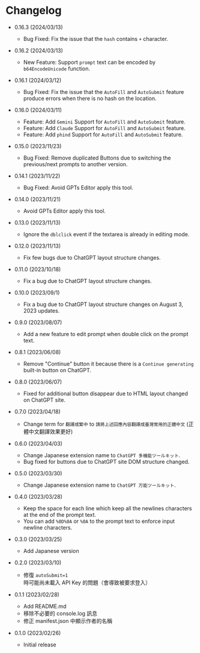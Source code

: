 # Changelog

- 0.16.3 (2024/03/13)

  - Bug Fixed: Fix the issue that the `hash` contains `+` character.

- 0.16.2 (2024/03/13)

  - New Feature: Support `prompt` text can be encoded by `b64EncodeUnicode` function.

- 0.16.1 (2024/03/12)

  - Bug Fixed: Fix the issue that the `AutoFill` and `AutoSubmit` feature produce errors when there is no hash on the location.

- 0.16.0 (2024/03/11)

  - Feature: Add `Gemini` Support for `AutoFill` and `AutoSubmit` feature.
  - Feature: Add `Claude` Support for `AutoFill` and `AutoSubmit` feature.
  - Feature: Add `phind` Support for `AutoFill` and `AutoSubmit` feature.

- 0.15.0 (2023/11/23)

  - Bug Fixed: Remove duplicated Buttons due to switching the previous/next prompts to another version.

- 0.14.1 (2023/11/22)

  - Bug Fixed: Avoid GPTs Editor apply this tool.

- 0.14.0 (2023/11/21)

  - Avoid GPTs Editor apply this tool.

- 0.13.0 (2023/11/13)

  - Ignore the `dblclick` event if the textarea is already in editing mode.

- 0.12.0 (2023/11/13)

  - Fix few bugs due to ChatGPT layout structure changes.

- 0.11.0 (2023/10/18)

  - Fix a bug due to ChatGPT layout structure changes.

- 0.10.0 (2023/09/1)

  - Fix a bug due to ChatGPT layout structure changes on August 3, 2023 updates.

- 0.9.0 (2023/08/07)

  - Add a new feature to edit prompt when double click on the prompt text.

- 0.8.1 (2023/06/08)

  - Remove "Continue" button it because there is a `Continue generating` built-in button on ChatGPT.

- 0.8.0 (2023/06/07)

  - Fixed for additional button disappear due to HTML layout changed on ChatGPT site.

- 0.7.0 (2023/04/18)

  - Change term for `翻譯成繁中` to `請將上述回應內容翻譯成臺灣常用的正體中文` (正體中文翻譯效果更好)

- 0.6.0 (2023/04/03)

  - Change Japanese extension name to `ChatGPT 多機能ツールキット`.
  - Bug fixed for buttons due to ChatGPT site DOM structure changed.

- 0.5.0 (2023/03/30)

  - Change Japanese extension name to `ChatGPT 万能ツールキット`.

- 0.4.0 (2023/03/28)

  - Keep the space for each line which keep all the newlines characters at the end of the prompt text.
  - You can add `%0D%0A` or `%0A` to the prompt text to enforce input newline characters.

- 0.3.0 (2023/03/25)

  - Add Japanese version

- 0.2.0 (2023/03/10)

  - 修復 `autoSubmit=1` 時可能尚未載入 API Key 的問題（會導致被要求登入）

- 0.1.1 (2023/02/28)

  - Add README.md
  - 移除不必要的 console.log 訊息
  - 修正 manifest.json 中顯示作者的名稱

- 0.1.0 (2023/02/26)

  - Initial release
